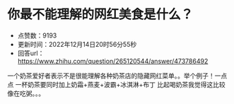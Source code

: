 # 你最不能理解的网红美食是什么？
- 点赞数：9193
- 更新时间：2022年12月14日20时56分55秒
- 回答url：https://www.zhihu.com/question/265120544/answer/473786492
<body>
 <p data-pid="sJdd0qoR">一个奶茶爱好者表示不是很能理解各种奶茶店的隐藏网红菜单。。举个例子！一点点 一杯奶茶要同时加上奶霜+燕麦+波霸+冰淇淋+布丁 比起喝奶茶我觉得这比较像在吃粥。。。</p>
</body>